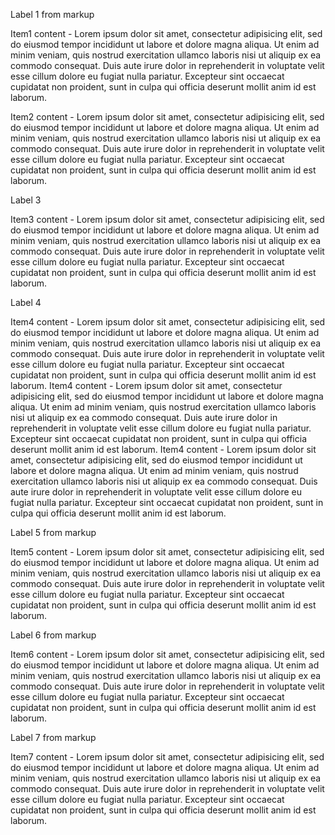 <span class="yui-accordion-item-icon customiconclass"></span> <span class="yui-accordion-item-label">Label 1 from markup</span>

<span class="yui-accordion-item-iconalwaysvisible"></span> <span class="yui-accordion-item-iconexpanded"></span> <span class="yui-accordion-item-iconclose"></span>

Item1 content - Lorem ipsum dolor sit amet, consectetur adipisicing elit, sed do eiusmod tempor incididunt ut labore et dolore magna aliqua. Ut enim ad minim veniam, quis nostrud exercitation ullamco laboris nisi ut aliquip ex ea commodo consequat. Duis aute irure dolor in reprehenderit in voluptate velit esse cillum dolore eu fugiat nulla pariatur. Excepteur sint occaecat cupidatat non proident, sunt in culpa qui officia deserunt mollit anim id est laborum.

<span class="yui-accordion-item-icon"></span> <span class="yui-accordion-item-label"></span>

<span class="yui-accordion-item-iconalwaysvisible"></span> <span class="yui-accordion-item-iconexpanded"></span> <span class="yui-accordion-item-iconclose"></span>

Item2 content - Lorem ipsum dolor sit amet, consectetur adipisicing elit, sed do eiusmod tempor incididunt ut labore et dolore magna aliqua. Ut enim ad minim veniam, quis nostrud exercitation ullamco laboris nisi ut aliquip ex ea commodo consequat. Duis aute irure dolor in reprehenderit in voluptate velit esse cillum dolore eu fugiat nulla pariatur. Excepteur sint occaecat cupidatat non proident, sunt in culpa qui officia deserunt mollit anim id est laborum.

<span class="yui-accordion-item-icon"></span> <span class="yui-accordion-item-label">Label 3</span>

<span class="yui-accordion-item-iconalwaysvisible"></span> <span class="yui-accordion-item-iconexpanded"></span> <span class="yui-accordion-item-iconclose"></span>

Item3 content - Lorem ipsum dolor sit amet, consectetur adipisicing elit, sed do eiusmod tempor incididunt ut labore et dolore magna aliqua. Ut enim ad minim veniam, quis nostrud exercitation ullamco laboris nisi ut aliquip ex ea commodo consequat. Duis aute irure dolor in reprehenderit in voluptate velit esse cillum dolore eu fugiat nulla pariatur. Excepteur sint occaecat cupidatat non proident, sunt in culpa qui officia deserunt mollit anim id est laborum.

<span class="yui-accordion-item-icon"></span> <span class="yui-accordion-item-label">Label 4</span>

<span class="yui-accordion-item-iconalwaysvisible"></span> <span class="yui-accordion-item-iconexpanded"></span> <span class="yui-accordion-item-iconclose"></span>

Item4 content - Lorem ipsum dolor sit amet, consectetur adipisicing elit, sed do eiusmod tempor incididunt ut labore et dolore magna aliqua. Ut enim ad minim veniam, quis nostrud exercitation ullamco laboris nisi ut aliquip ex ea commodo consequat. Duis aute irure dolor in reprehenderit in voluptate velit esse cillum dolore eu fugiat nulla pariatur. Excepteur sint occaecat cupidatat non proident, sunt in culpa qui officia deserunt mollit anim id est laborum. Item4 content - Lorem ipsum dolor sit amet, consectetur adipisicing elit, sed do eiusmod tempor incididunt ut labore et dolore magna aliqua. Ut enim ad minim veniam, quis nostrud exercitation ullamco laboris nisi ut aliquip ex ea commodo consequat. Duis aute irure dolor in reprehenderit in voluptate velit esse cillum dolore eu fugiat nulla pariatur. Excepteur sint occaecat cupidatat non proident, sunt in culpa qui officia deserunt mollit anim id est laborum. Item4 content - Lorem ipsum dolor sit amet, consectetur adipisicing elit, sed do eiusmod tempor incididunt ut labore et dolore magna aliqua. Ut enim ad minim veniam, quis nostrud exercitation ullamco laboris nisi ut aliquip ex ea commodo consequat. Duis aute irure dolor in reprehenderit in voluptate velit esse cillum dolore eu fugiat nulla pariatur. Excepteur sint occaecat cupidatat non proident, sunt in culpa qui officia deserunt mollit anim id est laborum.

<span class="yui-accordion-item-icon"></span> <span class="yui-accordion-item-label">Label 5 from markup</span>

<span class="yui-accordion-item-iconalwaysvisible"></span> <span class="yui-accordion-item-iconexpanded"></span> <span class="yui-accordion-item-iconclose"></span>

Item5 content - Lorem ipsum dolor sit amet, consectetur adipisicing elit, sed do eiusmod tempor incididunt ut labore et dolore magna aliqua. Ut enim ad minim veniam, quis nostrud exercitation ullamco laboris nisi ut aliquip ex ea commodo consequat. Duis aute irure dolor in reprehenderit in voluptate velit esse cillum dolore eu fugiat nulla pariatur. Excepteur sint occaecat cupidatat non proident, sunt in culpa qui officia deserunt mollit anim id est laborum.

<span class="yui-accordion-item-icon"></span> <span class="yui-accordion-item-label">Label 6 from markup</span>

<span class="yui-accordion-item-iconalwaysvisible"></span> <span class="yui-accordion-item-iconexpanded"></span> <span class="yui-accordion-item-iconclose"></span>

Item6 content - Lorem ipsum dolor sit amet, consectetur adipisicing elit, sed do eiusmod tempor incididunt ut labore et dolore magna aliqua. Ut enim ad minim veniam, quis nostrud exercitation ullamco laboris nisi ut aliquip ex ea commodo consequat. Duis aute irure dolor in reprehenderit in voluptate velit esse cillum dolore eu fugiat nulla pariatur. Excepteur sint occaecat cupidatat non proident, sunt in culpa qui officia deserunt mollit anim id est laborum.

<span class="yui-accordion-item-icon"></span> <span class="yui-accordion-item-label">Label 7 from markup</span>

<span class="yui-accordion-item-iconalwaysvisible"></span> <span class="yui-accordion-item-iconexpanded"></span> <span class="yui-accordion-item-iconclose"></span>

Item7 content - Lorem ipsum dolor sit amet, consectetur adipisicing elit, sed do eiusmod tempor incididunt ut labore et dolore magna aliqua. Ut enim ad minim veniam, quis nostrud exercitation ullamco laboris nisi ut aliquip ex ea commodo consequat. Duis aute irure dolor in reprehenderit in voluptate velit esse cillum dolore eu fugiat nulla pariatur. Excepteur sint occaecat cupidatat non proident, sunt in culpa qui officia deserunt mollit anim id est laborum.
